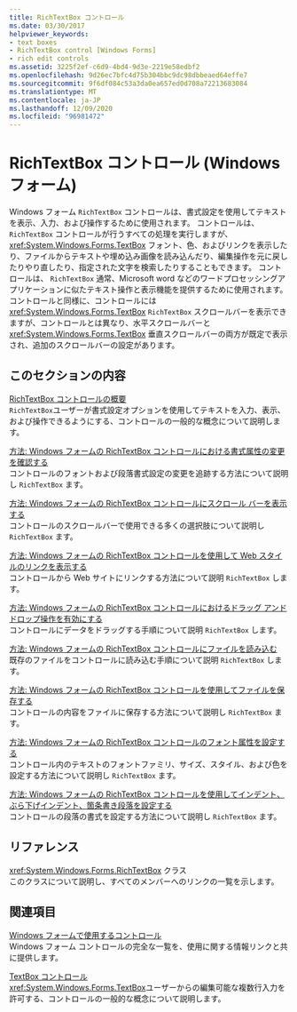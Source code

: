```yaml
---
title: RichTextBox コントロール
ms.date: 03/30/2017
helpviewer_keywords:
- text boxes
- RichTextBox control [Windows Forms]
- rich edit controls
ms.assetid: 3225f2ef-c6d9-4bd4-9d3e-2219e58edbf2
ms.openlocfilehash: 9d26ec7bfc4d75b304bbc9dc98dbbeaed64effe7
ms.sourcegitcommit: 9f6df084c53a3da0ea657ed0d708a72213683084
ms.translationtype: MT
ms.contentlocale: ja-JP
ms.lasthandoff: 12/09/2020
ms.locfileid: "96981472"
---
```

# <a name="richtextbox-control-windows-forms"></a>RichTextBox コントロール (Windows フォーム)
Windows フォーム `RichTextBox` コントロールは、書式設定を使用してテキストを表示、入力、および操作するために使用されます。 コントロールは、 `RichTextBox` コントロールが行うすべての処理を実行しますが、 <xref:System.Windows.Forms.TextBox> フォント、色、およびリンクを表示したり、ファイルからテキストや埋め込み画像を読み込んだり、編集操作を元に戻したりやり直したり、指定された文字を検索したりすることもできます。 コントロールは、 `RichTextBox` 通常、Microsoft word などのワードプロセッシングアプリケーションに似たテキスト操作と表示機能を提供するために使用されます。 コントロールと同様に、コントロールには <xref:System.Windows.Forms.TextBox> `RichTextBox` スクロールバーを表示できますが、コントロールとは異なり、水平スクロールバーと <xref:System.Windows.Forms.TextBox> 垂直スクロールバーの両方が既定で表示され、追加のスクロールバーの設定があります。  
  
## <a name="in-this-section"></a>このセクションの内容  
 [RichTextBox コントロールの概要](richtextbox-control-overview-windows-forms.md)  
 `RichTextBox`ユーザーが書式設定オプションを使用してテキストを入力、表示、および操作できるようにする、コントロールの一般的な概念について説明します。  
  
 [方法: Windows フォームの RichTextBox コントロールにおける書式属性の変更を確認する](determine-when-formatting-attributes-change-wf-richtextbox-control.md)  
 コントロールのフォントおよび段落書式設定の変更を追跡する方法について説明し `RichTextBox` ます。  
  
 [方法: Windows フォームの RichTextBox コントロールにスクロール バーを表示する](how-to-display-scroll-bars-in-the-windows-forms-richtextbox-control.md)  
 コントロールのスクロールバーで使用できる多くの選択肢について説明し `RichTextBox` ます。  
  
 [方法: Windows フォームの RichTextBox コントロールを使用して Web スタイルのリンクを表示する](how-to-display-web-style-links-with-the-windows-forms-richtextbox-control.md)  
 コントロールから Web サイトにリンクする方法について説明 `RichTextBox` します。  
  
 [方法: Windows フォームの RichTextBox コントロールにおけるドラッグ アンド ドロップ操作を有効にする](enable-drag-and-drop-operations-with-wf-richtextbox-control.md)  
 コントロールにデータをドラッグする手順について説明 `RichTextBox` します。  
  
 [方法: Windows フォームの RichTextBox コントロールにファイルを読み込む](how-to-load-files-into-the-windows-forms-richtextbox-control.md)  
 既存のファイルをコントロールに読み込む手順について説明 `RichTextBox` します。  
  
 [方法: Windows フォームの RichTextBox コントロールを使用してファイルを保存する](how-to-save-files-with-the-windows-forms-richtextbox-control.md)  
 コントロールの内容をファイルに保存する方法について説明し `RichTextBox` ます。  
  
 [方法: Windows フォームの RichTextBox コントロールのフォント属性を設定する](how-to-set-font-attributes-for-the-windows-forms-richtextbox-control.md)  
 コントロール内のテキストのフォントファミリ、サイズ、スタイル、および色を設定する方法について説明し `RichTextBox` ます。  
  
 [方法: Windows フォームの RichTextBox コントロールを使用してインデント、ぶら下げインデント、箇条書き段落を設定する](set-indents-hanging-indents-bulleted-paragraphs-with-wf-richtextbox.md)  
 コントロールの段落の書式を設定する方法について説明し `RichTextBox` ます。  
  
## <a name="reference"></a>リファレンス  
 <xref:System.Windows.Forms.RichTextBox> クラス  
 このクラスについて説明し、すべてのメンバーへのリンクの一覧を示します。  
  
## <a name="related-sections"></a>関連項目  
 [Windows フォームで使用するコントロール](controls-to-use-on-windows-forms.md)  
 Windows フォーム コントロールの完全な一覧を、使用に関する情報リンクと共に提供します。  
  
 [TextBox コントロール](textbox-control-windows-forms.md)  
 <xref:System.Windows.Forms.TextBox>ユーザーからの編集可能な複数行入力を許可する、コントロールの一般的な概念について説明します。

